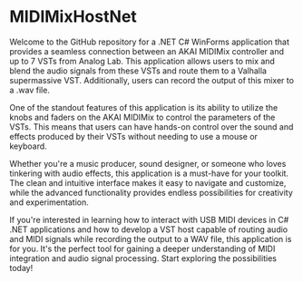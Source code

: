 # MIDIMixHostNet
Welcome to the GitHub repository for a .NET C# WinForms application that provides a seamless connection between an AKAI MIDIMix controller and up to 7 VSTs from Analog Lab. This application allows users to mix and blend the audio signals from these VSTs and route them to a Valhalla supermassive VST. Additionally, users can record the output of this mixer to a .wav file.

One of the standout features of this application is its ability to utilize the knobs and faders on the AKAI MIDIMix to control the parameters of the VSTs. This means that users can have hands-on control over the sound and effects produced by their VSTs without needing to use a mouse or keyboard.

Whether you're a music producer, sound designer, or someone who loves tinkering with audio effects, this application is a must-have for your toolkit. The clean and intuitive interface makes it easy to navigate and customize, while the advanced functionality provides endless possibilities for creativity and experimentation.

If you're interested in learning how to interact with USB MIDI devices in C# .NET applications and how to develop a VST host capable of routing audio and MIDI signals while recording the output to a WAV file, this application is for you. It's the perfect tool for gaining a deeper understanding of MIDI integration and audio signal processing. Start exploring the possibilities today!
